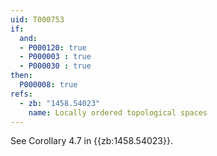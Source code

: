 ```yaml
---
uid: T000753
if:
  and:
  - P000120: true
  - P000003 : true
  - P000030 : true
then:
  P000008: true
refs:
  - zb: "1458.54023"
    name: Locally ordered topological spaces
---
```


See Corollary 4.7 in {{zb:1458.54023}}.
